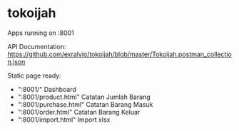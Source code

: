 # tokoijah

Apps running on :8001

API Documentation: 
https://github.com/exralvio/tokoijah/blob/master/Tokoijah.postman_collection.json

Static page ready:
 - ":8001/" Dashboard
 - ":8001/product.html" Catatan Jumlah Barang
 - ":8001/purchase.html" Catatan Barang Masuk
 - ":8001/order.html" Catatan Barang Keluar
 - ":8001/import.html" Import xlsx
